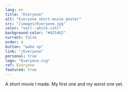 ```yaml
---
lang: en
title: "Everyone"
alt: "Everyone short-movie poster"
src: "/images/Everyone.jpg"
color: "var(--white-ish)"
background-color: "#425462"
current: false
order: 6
button: "wake up"
link: "/Everyone"
personal: true
logo: "Everyone.svg"
ref: Everyone
featured: true
---
```

A short movie I made. My first one and my worst one yet.
